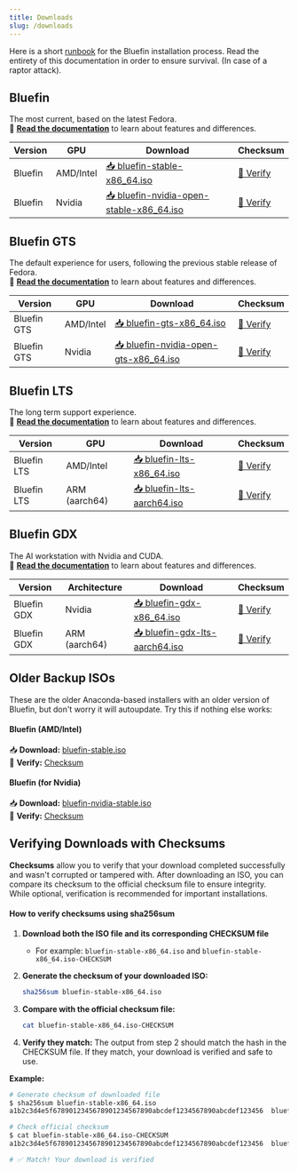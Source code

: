 ```yaml
---
title: Downloads
slug: /downloads
---
```


Here is a short [runbook](/installation) for the Bluefin installation process. Read the entirety of this documentation in order to ensure survival. (In case of a raptor attack).

## Bluefin

The most current, based on the latest Fedora.\
📖 **[Read the documentation](/introduction)** to learn about features and differences.

| Version | GPU | Download                                                                                                             | Checksum                                                                                       |
| ------- | ------------ | -------------------------------------------------------------------------------------------------------------------- | ---------------------------------------------------------------------------------------------- |
| Bluefin | AMD/Intel    | [📥 bluefin-stable-x86_64.iso](https://download.projectbluefin.io/bluefin-stable-x86_64.iso)                         | [🔐 Verify](https://download.projectbluefin.io/bluefin-stable-x86_64.iso-CHECKSUM)             |
| Bluefin | Nvidia       | [📥 bluefin-nvidia-open-stable-x86_64.iso](https://download.projectbluefin.io/bluefin-nvidia-open-stable-x86_64.iso) | [🔐 Verify](https://download.projectbluefin.io/bluefin-nvidia-open-stable-x86_64.iso-CHECKSUM) |

## Bluefin GTS

The default experience for users, following the previous stable release of Fedora.\
📖 **[Read the documentation](/introduction)** to learn about features and differences.

| Version     | GPU | Download                                                                                                       | Checksum                                                                                    |
| ----------- | ------------ | -------------------------------------------------------------------------------------------------------------- | ------------------------------------------------------------------------------------------- |
| Bluefin GTS | AMD/Intel    | [📥 bluefin-gts-x86_64.iso](https://download.projectbluefin.io/bluefin-gts-x86_64.iso)                         | [🔐 Verify](https://download.projectbluefin.io/bluefin-gts-x86_64.iso-CHECKSUM)             |
| Bluefin GTS | Nvidia       | [📥 bluefin-nvidia-open-gts-x86_64.iso](https://download.projectbluefin.io/bluefin-nvidia-open-gts-x86_64.iso) | [🔐 Verify](https://download.projectbluefin.io/bluefin-nvidia-open-gts-x86_64.iso-CHECKSUM) |

## Bluefin LTS

The long term support experience.\
📖 **[Read the documentation](/lts)** to learn about features and differences.

| Version            | GPU  | Download                                                                                 | Checksum                                                                         |
| ------------------ | ------------- | ---------------------------------------------------------------------------------------- | -------------------------------------------------------------------------------- |
| Bluefin LTS  | AMD/Intel     | [📥 bluefin-lts-x86_64.iso](https://download.projectbluefin.io/bluefin-lts-x86_64.iso)   | [🔐 Verify](https://download.projectbluefin.io/bluefin-lts-x86_64.iso-CHECKSUM)  |
| Bluefin LTS  | ARM (aarch64) | [📥 bluefin-lts-aarch64.iso](https://download.projectbluefin.io/bluefin-lts-aarch64.iso) | [🔐 Verify](https://download.projectbluefin.io/bluefin-lts-aarch64.iso-CHECKSUM) |

## Bluefin GDX

The AI workstation with Nvidia and CUDA.\
📖 **[Read the documentation](/gdx)** to learn about features and differences.

| Version            | Architecture  | Download                                                                                         | Checksum                                                                             |
| ------------------ | ------------- | ------------------------------------------------------------------------------------------------ | ------------------------------------------------------------------------------------ |
| Bluefin GDX | Nvidia        | [📥 bluefin-gdx-x86_64.iso](https://download.projectbluefin.io/bluefin-gdx-lts-x86_64.iso)       | [🔐 Verify](https://download.projectbluefin.io/bluefin-gdx-lts-x86_64.iso-CHECKSUM)  |
| Bluefin GDX | ARM (aarch64) | [📥 bluefin-gdx-lts-aarch64.iso](https://download.projectbluefin.io/bluefin-gdx-lts-aarch64.iso) | [🔐 Verify](https://download.projectbluefin.io/bluefin-gdx-lts-aarch64.iso-CHECKSUM) |

## Older Backup ISOs

These are the older Anaconda-based installers with an older version of Bluefin, but don't worry it will autoupdate. Try this if nothing else works:

#### Bluefin (AMD/Intel)

📥 **Download:** [bluefin-stable.iso](https://projectbluefin.dev/bluefin-stable.iso)  
🔐 **Verify:** [Checksum](https://projectbluefin.dev/bluefin-stable.iso-CHECKSUM)

#### Bluefin (for Nvidia)

📥 **Download:** [bluefin-nvidia-stable.iso](https://projectbluefin.dev/bluefin-nvidia-stable.iso)  
🔐 **Verify:** [Checksum](https://projectbluefin.dev/bluefin-nvidia-stable.iso-CHECKSUM)

## Verifying Downloads with Checksums

**Checksums** allow you to verify that your download completed successfully and wasn't corrupted or tampered with. After downloading an ISO, you can compare its checksum to the official checksum file to ensure integrity. While optional, verification is recommended for important installations.

#### How to verify checksums using sha256sum

1. **Download both the ISO file and its corresponding CHECKSUM file**
   - For example: `bluefin-stable-x86_64.iso` and `bluefin-stable-x86_64.iso-CHECKSUM`

2. **Generate the checksum of your downloaded ISO:**

   ```bash
   sha256sum bluefin-stable-x86_64.iso
   ```

3. **Compare with the official checksum file:**

   ```bash
   cat bluefin-stable-x86_64.iso-CHECKSUM
   ```

4. **Verify they match:** The output from step 2 should match the hash in the CHECKSUM file. If they match, your download is verified and safe to use.

**Example:**

```bash
# Generate checksum of downloaded file
$ sha256sum bluefin-stable-x86_64.iso
a1b2c3d4e5f6789012345678901234567890abcdef1234567890abcdef123456  bluefin-stable-x86_64.iso

# Check official checksum
$ cat bluefin-stable-x86_64.iso-CHECKSUM
a1b2c3d4e5f6789012345678901234567890abcdef1234567890abcdef123456  bluefin-stable-x86_64.iso

# ✅ Match! Your download is verified
```
